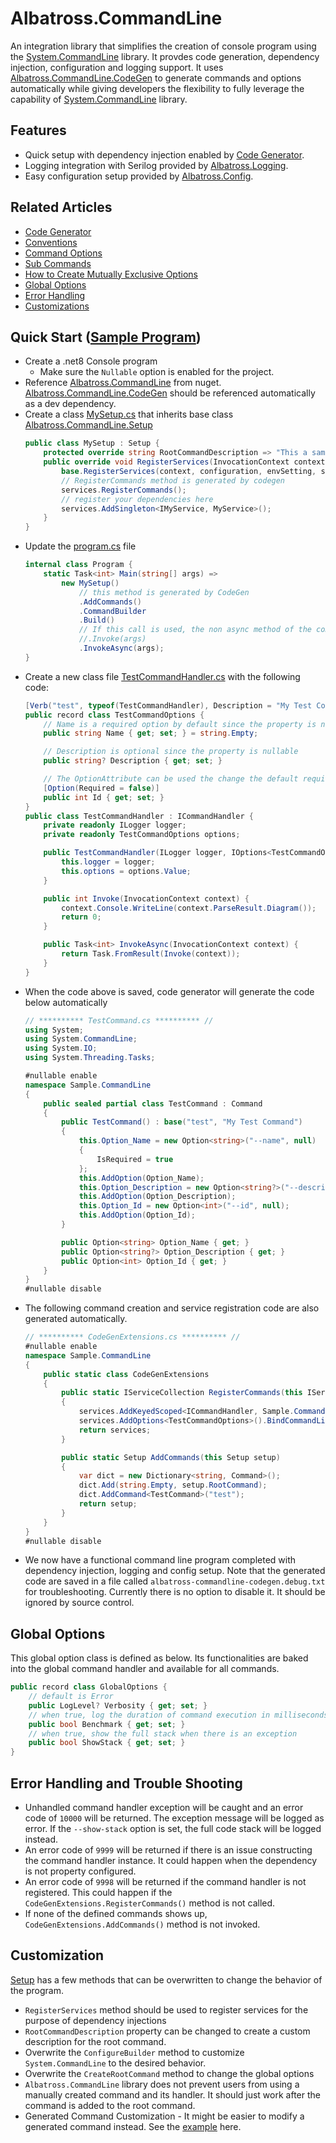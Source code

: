 # Albatross.CommandLine
An integration library that simplifies the creation of console program using the [System.CommandLine](https://learn.microsoft.com/en-us/dotnet/standard/commandline/) library.  It provdes code generation, dependency injection, configuration and logging support.  It uses [Albatross.CommandLine.CodeGen](../Albatross.CommandLine.CodeGen/) to generate commands and options automatically while giving developers the flexibility to fully leverage the capability of [System.CommandLine](https://learn.microsoft.com/en-us/dotnet/standard/commandline/) library.

## Features
* Quick setup with dependency injection enabled by [Code Generator](../Albatross.CommandLine.CodeGen/).
* Logging integration with Serilog provided by [Albatross.Logging](https://www.nuget.org/packages/Albatross.Logging).
* Easy configuration setup provided by [Albatross.Config](https://www.nuget.org/packages/Albatross.Config).

## Related Articles
* [Code Generator](../Albatross.CommandLine.CodeGen/README.md)
* [Conventions](../docs/conventions.md)
* [Command Options](../docs/command-options.md)
* [Sub Commands](../docs/sub-commands.md)
* [How to Create Mutually Exclusive Options](../docs/mutually-exclusive-options.md)
* [Global Options](#global-options)
* [Error Handling](#error-handling)
* [Customizations](#customization)

## Quick Start ([Sample Program](../Sample.CommandLine/))
* Create a .net8 Console program
	* Make sure the `Nullable` option is enabled for the project.
* Reference [Albatross.CommandLine](https://www.nuget.org/packages/Albatross.CommandLine) from nuget.  [Albatross.CommandLine.CodeGen](https://www.nuget.org/packages/Albatross.CommandLine.CodeGen/) should be referenced automatically as a dev dependency.
* Create a class [MySetup.cs](../Sample.CommandLine/MySetup.cs) that inherits base class [Albatross.CommandLine.Setup](./Setup.cs)
	```csharp
	public class MySetup : Setup {
		protected override string RootCommandDescription => "This a sample command";
		public override void RegisterServices(InvocationContext context, IConfiguration configuration, EnvironmentSetting envSetting, IServiceCollection services) {
			base.RegisterServices(context, configuration, envSetting, services);
			// RegisterCommands method is generated by codegen
			services.RegisterCommands();
			// register your dependencies here
			services.AddSingleton<IMyService, MyService>();
		}
	}
	```
* Update the [program.cs](../Sample.CommandLine/Program.cs) file
	```csharp
	internal class Program {
		static Task<int> Main(string[] args) =>
			new MySetup()
				// this method is generated by CodeGen
				.AddCommands()
				.CommandBuilder
				.Build()
				// If this call is used, the non async method of the command handler will be invoked
				//.Invoke(args)
				.InvokeAsync(args);
	}
	```	
* Create a new class file [TestCommandHandler.cs](../Sample.CommandLine/TestCommandHandler.cs) with the following code:
	```csharp
	[Verb("test", typeof(TestCommandHandler), Description = "My Test Command")]
	public record class TestCommandOptions {
		// Name is a required option by default since the property is not nullable
		public string Name { get; set; } = string.Empty;

		// Description is optional since the property is nullable
		public string? Description { get; set; }

		// The OptionAttribute can be used the change the default requirement behavior.  In this case, changing the Id option to be optional
		[Option(Required = false)]
		public int Id { get; set; }
	}
	public class TestCommandHandler : ICommandHandler {
		private readonly ILogger logger;
		private readonly TestCommandOptions options;

		public TestCommandHandler(ILogger logger, IOptions<TestCommandOptions> options) {
			this.logger = logger;
			this.options = options.Value;
		}

		public int Invoke(InvocationContext context) {
			context.Console.WriteLine(context.ParseResult.Diagram());
			return 0;
		}

		public Task<int> InvokeAsync(InvocationContext context) {
			return Task.FromResult(Invoke(context));
		}
	}
	```
* When the code above is saved, code generator will generate the code below automatically
	```csharp
	// ********** TestCommand.cs ********** //
	using System;
	using System.CommandLine;
	using System.IO;
	using System.Threading.Tasks;

	#nullable enable
	namespace Sample.CommandLine
	{
		public sealed partial class TestCommand : Command
		{
			public TestCommand() : base("test", "My Test Command")
			{
				this.Option_Name = new Option<string>("--name", null)
				{
					IsRequired = true
				};
				this.AddOption(Option_Name);
				this.Option_Description = new Option<string?>("--description", null);
				this.AddOption(Option_Description);
				this.Option_Id = new Option<int>("--id", null);
				this.AddOption(Option_Id);
			}

			public Option<string> Option_Name { get; }
			public Option<string?> Option_Description { get; }
			public Option<int> Option_Id { get; }
		}
	}
	#nullable disable
	```
* The following command creation and service registration code are also generated automatically.
	```csharp
	// ********** CodeGenExtensions.cs ********** //
	#nullable enable
	namespace Sample.CommandLine
	{
		public static class CodeGenExtensions
		{
			public static IServiceCollection RegisterCommands(this IServiceCollection services)
			{
				services.AddKeyedScoped<ICommandHandler, Sample.CommandLine.TestCommandHandler>("test");
				services.AddOptions<TestCommandOptions>().BindCommandLine();
				return services;
			}

			public static Setup AddCommands(this Setup setup)
			{
				var dict = new Dictionary<string, Command>();
				dict.Add(string.Empty, setup.RootCommand);
				dict.AddCommand<TestCommand>("test");
				return setup;
			}
		}
	}
	#nullable disable
	```
* We now have a functional command line program completed with dependency injection, logging and config setup.  Note that the generated code are saved in a file called `albatross-commandline-codegen.debug.txt` for troubleshooting.  Currently there is no option to disable it.  It should be ignored by source control.


## Global Options
This global option class is defined as below.  Its functionalities are baked into the global command handler and available for all commands.
```csharp
public record class GlobalOptions {
	// default is Error
	public LogLevel? Verbosity { get; set; }
	// when true, log the duration of command execution in milliseconds
	public bool Benchmark { get; set; }
	// when true, show the full stack when there is an exception
	public bool ShowStack { get; set; }
}
```

## Error Handling and Trouble Shooting
* Unhandled command handler exception will be caught and an error code of `10000` will be returned.  The exception message will be logged as error.  If the `--show-stack` option is set, the full code stack will be logged instead.
* An error code of `9999` will be returned if there is an issue constructing the command handler instance.  It could happen when the dependency is not property configured.  
* An error code of `9998` will be returned if the command handler is not registered.  This could happen if the `CodeGenExtensions.RegisterCommands()` method is not called.
* If none of the defined commands shows up, `CodeGenExtensions.AddCommands()` method is not invoked.

## Customization
[Setup](./Setup.cs) has a few methods that can be overwritten to change the behavior of the program.
* `RegisterServices` method should be used to register services for the purpose of dependency injections
* `RootCommandDescription` property can be changed to create a custom description for the root command.
* Overwrite the `ConfigureBuilder` method to customize `System.CommandLine` to the desired behavior.
* Overwrite the `CreateRootCommand` method to change the global options
* `Albatross.CommandLine` library does not prevent users from using a manually created command and its handler.  It should just work after the command is added to the root command.
* Generated Command Customization - It might be easier to modify a generated command instead.  See the [example](../Sample.CommandLine/Example_CustomizeGeneratedCommand.cs) here.
